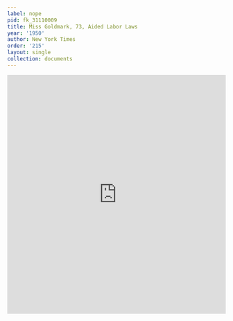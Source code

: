 ```yaml
---
label: nope
pid: fk_31110009
title: Miss Goldmark, 73, Aided Labor Laws
year: '1950'
author: New York Times
order: '215'
layout: single
collection: documents
---
```

<iframe src="https://northwestern.app.box.com/embed/s/en0z7zcuep7q9z1chs0gh5mbjvgkppvf?sortColumn=date&view=list" width="100%" height="550" frameborder="0" allowfullscreen webkitallowfullscreen msallowfullscreen></iframe>

